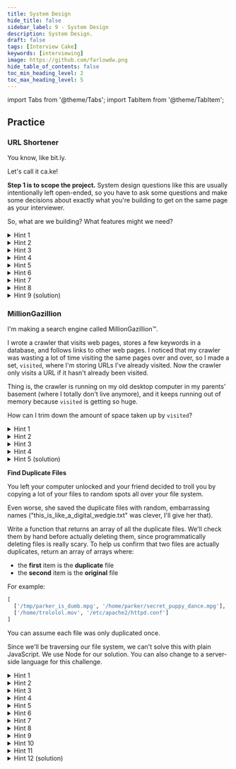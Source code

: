 ```yaml
---
title: System Design
hide_title: false
sidebar_label: 9 - System Design
description: System Design.
draft: false
tags: [Interview Cake]
keywords: [interviewing]
image: https://github.com/farlowdw.png
hide_table_of_contents: false
toc_min_heading_level: 2
toc_max_heading_level: 5
---
```


import Tabs from '@theme/Tabs';
import TabItem from '@theme/TabItem';

## Practice

### URL Shortener

You know, like bit.ly.

Let's call it ca.ke!

**Step 1 is to scope the project.** System design questions like this are usually intentionally left open-ended, so you have to ask some questions and make some decisions about exactly what you're building to get on the same page as your interviewer.

So, what are we building? What features might we need?

<details><summary> Hint 1</summary>

**Features**

**Is this a full web app, with a web interface?** No, let's just build an API to start.

**Since it's an API, do we need authentication or user accounts or developer keys?** No, let's just make it open to start.

**Can people modify or delete links?** Let's leave that out for now.

**If people can't delete links...do they persist forever? Or do we automatically remove old ones?** First, it's worth considering what policies we could use for removing old ones:

1. We could remove links that were *created* some length of time ago...like 6 months.
2. We could remove links that haven't been *visited* in some length of time...like 6 months.

(2) seems less frustrating than (1). Are there cases where (2) could still frustrate users? If a link is on the public web, it's likely to get hit somewhat regularly, at least by spiders. But what if it's on the private web (e.g. an internal "resources" page on a private university intranet)? Or...what if someone printed a bunch of *pamphlets* that had the URL on it, didn't give out any pamphlets for a few months, then started giving them out again? That seems like a pretty reasonable thing that might happen (putting a URL on a printed piece of paper is a great reason to use a link shortener!) and having the link suddenly stop working would be quite frustrating for the user. Worse, what if a book already had the shortlink printed in a million copies? So let's let links exist forever.

**Should we let people *choose* their shortlink, or just always auto-generate it?** For example, say they want `ca.ke/parkers-resume`. Let's definitely support that.

**Do we need analytics, so people can see how many people are clicking on a link, etc?** Hmmm, good idea. But let's leave it out to start.

It's okay if your list of features was different from ours. Let's proceed with these requirements so we're working on the same problem.

**Next step: Design goals.** If we're designing something, we should know what we're optimizing for! What are we optimizing for?

</details>

<details><summary> Hint 2</summary>

**Design Goals**

Here's what we came up with:

1. We should be able to store a *lot* of links, since we're not automatically expiring them.
2. Our shortlinks should be as short as possible. The whole point of a link shortener is to make *short* links! Having shorter links than our competition could be a business advantage.
3. Following a shortlink should be *fast*.
4. The shortlink follower should be resilient to load spikes. One of our links might be the top story on Reddit, for example.

It's worth taking a moment to really think about the *order* of our goals. Sometimes design goals are at odds with each other (to do a better job of one, we need to do a worse job of another). So it's helpful to know which goals are more important than others.

It's okay if your list wasn't just like ours. But to get on the same page, let's move forward with these design goals.

**Next step: building the data model.** Think about the database schema or the models we'll want. What things do we need to store, and how should they relate to each other? This is the part where we answer questions like "is this a many-to-many or a one-to-many?" or "should these be in the same table or different tables?"

</details>

<details><summary> Hint 3</summary>

**Data Model**

It's worthwhile to be careful about how we name things. This'll help us communicate clearly with our interviewer, and it'll show that we care about using descriptive and consistent names! Many interviewers look for this.

Let's call our main entity a **`Link`**. A `Link` is a mapping between a `shortLink` on our site, and a `longLink`, where we redirect people when they visit the `shortLink`.

```
Link
- shortLink
- longLink
```

The `shortLink` could be one we've randomly generated, or one a user chose.

Of course, we don't need to store the *full* `ShortLink` URL (e.g. `ca.ke/mysite`), we just need to store the "slug"—-the part at the end (e.g. "`mysite`").

So let's rename the `shortLink` field to "`slug`."

```
Link
- slug
- longLink
```

Now the name `longLink` doesn't make as much sense without `shortLink`. So let's change it to `destination`.

```
Link
- slug
- destination
```

And let's call this whole model/table `ShortLink`, to be a bit more specific.

```
ShortLink
- slug
- destination
```

Investing time in carefully naming things from the beginning is always impressive in an interview. A *big* part of code readability is how well things are named!

**Next: sketching the code.** Don't get hung up on the details here-—pseudocode is fine.

Think of this part as *sprinting to a naive first draft design*, so you and your interviewer can get on the same page and have a starting point for optimizing. There may be things that come up as you go that are clearly "tricky issues" that need to be thought through. Feel free to skip these as you go—-just jot down a note to come back to them later.

Our main goal here is to come up with a skeleton to start building things out from. Think about what endpoints/views we'll need, and what each one will have to do.

</details>

<details><summary> Hint 4</summary>

**Views/Pages/Endpoints**

First, let's make a way to create a `ShortLink`.

Since we're making an API, let's make it REST-style. If REST is one of those "I've heard it a bunch but only half know what it means" things for you, I highly recommend [reading up on it](https://www.restapitutorial.com/lessons/restquicktips.html).

In normal REST style, our endpoint for creating a `ShortLink` should be named after the entity we're creating. Versioning apis is also a reasonable thing to do. So let's put our creation endpoint at `ca.ke/api/v1/shortlink`.

To create a new `ShortLink`, we'll send a POST request there. Our POST request will include one required argument: the `destination` where our `ShortLink` will point. It'll also optionally take a slug argument. If no slug is provided, we'll generate one. The response will contain the newly-created `ShortLink`, including its `slug` and `destination`.

```
$ curl --data '{"destination": "interviewcake.com"}' https://ca.ke/api/v1/shortlink
{
  "slug": "ae8uFt",
  "destination": "interviewcake.com"
}
```

In usual REST style, we should allow GET, PUT, PATCH, and DELETE requests as well to read, modify, and delete links. But since that's not a requirement yet, we'll just reject non-POST requests with an [error 501 ("not implemented")](https://www.w3.org/Protocols/rfc2616/rfc2616-sec10.html#sec10.5.2) for now.

So our endpoint might look something like this (pseudocode):

```python
def shortlink(request):
    if request['method'] is not 'POST':
        return Response(501)  # HTTP 501 NOT IMPLEMENTED

    destination = request['data']['destination']
    if 'slug' in request['data']:
        # If they included a slug, use that
        slug = request['data']['slug']
    else:
        # Else, make them one
        slug = generate_random_slug()

    DB.insert({'slug': slug, 'destination': destination})

    response_body = { 'slug': slug }
    return Response(200, json.dumps(response_body))  # HTTP 200 OK
```

Of course, we haven't defined exactly how `generateRandomSlug()` works. Considering it a bit, it quickly becomes clear this is a pretty tangled issue. We'll have to figure out:

1. What characters can we use in randomly generated slugs? More possible characters means more possible random slugs without making our shortlinks longer. But what characters are allowed in URLs?
2. How do we ensure a randomly generated slug hasn't already been used? Or if there is such a collision, how do we handle it?

So let's jot down these questions, put them aside, and come back to them after we're done sketching our general app structure.

**Second, let's make a way to *follow* a `ShortLink`.** That's the whole point, after all!

Our shortened URLs should be as short as possible. So as mentioned before, we'll give them this format: `ca.ke/$slug`.

Where `$slug` is the slug (either auto-generated by us or specified by the user). We could make it clearer that this is a redirect endpoint, by using a format like `ca.ke/r/$slug`, for example. But that adds 2 precious characters of length to our shortlink URLs!

One potential challenge here: if/when we build a web app for our service, we'll need some way of differentiating our own pages from shortlinks. For example, if we want an about page at `ca.ke/about`, our back-end will need to know "about" isn't just a shortlink slug. In fact, we might want to "reserve" or "block" shortlinks for pages we think we might need, so users don't grab URLs we might want for our own site. *Alternately* we could just say *our* pages have paths that're always prefixed with something, like `/w/`. For example, `ca.ke/w/about`.

The code for the redirection endpoint is pretty simple:

```python
def redirect(request):
    destination = DB.get({'slug': request['path']})['destination']
    return Response(302, destination)
```

**Next: slug generation.** Let's return to those questions we came up with about slugs. How long should they be, what characters should we allow, and how should we handle random slug collisions?

</details>

<details><summary> Hint 5</summary>

**Slug Generation**

A note about methodology: Our default process for answering questions like this is often "make a reasonable guess, brainstorm potential issues, and revise." That's fine, but sometimes it feels more organized and impressive to do something more like "brainstorm design goals, then design around those goals." So we'll do that.

Let's look back up at the design goals we came up with earlier. The first two are immediately relevant to this problem:

1. We should be able to store a *lot* of links.
2. Our `shortlinks` should be as short as possible.

Looking at a few examples, we can quickly notice that the more characters we allow in our shortlinks, the more *different* `ShortLinks` we can have without making our `ShortLinks` *longer*. Specifically, if we allow $c$ different characters, for $n$-character-long slugs we have $c^n$ distinct possibilities.

**How did we get that math?**

We drew out a few examples and looked for patterns.

It helps to start with small numbers. Suppose we only allowed 2 different characters for our slugs: 'a' and 'b', How many possible 1-character slugs would we have? 2: 'a' and 'b'.

How many possible 2-character slugs? Well, we have 2 possibilities for the first character, and for each of those 2 possible first characters, we have 2 possible second characters. That's $2\cdot 2=4$ possibilities overall.

How many possible 3-character slugs? 2 possibilities for the first character, and for each of those 2 possible first characters, we have 2 possible second characters, and for each of those possible first and second characters, another 2 possible third characters. That's $2\cdot2\cdot2=8$ possibilities overall.

Looks like this is a multiplication thing. Or in fact, a power thing. In general, we have $2^n$ possible $n$-character slugs, if we only allow 2 possible choices (a and b) for each character.

And if we want to allow $c$ different possible characters, instead of just 2? $c^n$ possibilities for an $n$-character-long slug.

So if we're trying to accommodate as many slugs as possible, we should allow as many characters as we can! So let's do this:

1. Figure out the max set of characters we can allow in our random shortlinks.
2. Figure out how many distinct shortlinks we want to accommodate.
3. Figure out how long our shortlinks must be to accommodate that many distinct possibilities.

Sketching a process like this before jumping in is hugely impressive. It shows organized, methodical thinking. Whenever you're not sure how to proceed, take a step back and try to write out a process for getting to the bottom of things. It's fine if you end up straying from your plan—-it'll still help you organize your thinking.

**What characters can we allow in our randomly-generated slugs?**

What are the constraints on $c$? Let's think about it:

1. We should only use characters that are actually allowed in URLs.
2. We should *probably* only pick characters that are relatively easy to type on a keyboard. Remember the use case we talked about where people are typing in a `ShortLink` that they're reading off a piece of paper?

So, what characters are allowed in URLs? It's okay to not know the answer off the top of your head. But you should be able to tell your interviewer that you know how to figure it out! Googling or searching on Stack Overflow is a fine answer. It's even cooler to say, "I'm sure this is defined in an RFC somewhere."

**What's an RFC?** [RFC](https://en.wikipedia.org/wiki/Request_for_Comments) stands for "request for comments." The first ones are from 1969 (back in the day of ARPANET, the precursor to the internet), and [we still get new ones every year](https://www.rfc-editor.org/rfc-index.html). RFCs define lots of conventions for how internet communications work. Like [how status code 404 means "not found"](https://tools.ietf.org/html/rfc2616#section-10.4.5). Hilariously, some of the latest RFCs spec a custom XML vocabulary for *writing RFCs*. Yo dog. Also there's [this one on the history of calling variables "Foo."](https://www.rfc-editor.org/rfc/rfc3092.txt) Easy to get lost [browsing these](https://www.rfc-editor.org/rfc-index.html)...

It turns out the answer is "only alphanumerics, the special characters `$-_.+!*'(),` and reserved characters used for their reserved purposes may be used unencoded within a URL" ([RFC 1738](https://www.rfc-editor.org/rfc/rfc1738.txt)). "Reserved characters" with "reserved purposes" are characters like '?', which marks the beginning of a query string, and '#', which marks the beginning of a fragment/anchor. We definitely shouldn't use any of those. If we allowed '?' in the beginning of our slug, the characters after it would be interpreted as part of the query string and not part of the slug!

So just alphanumerics and the "special characters" `$-_.+!*'(),`. Are accented alphabetical characters allowed? No, according to [RFC 3986](https://tools.ietf.org/html/rfc3986#section-2).

What about uppercase and lowercase? [Domains aren't case-sensitive](https://tools.ietf.org/html/rfc3986#section-3.2.2) (so `google.com` and `Google.com` will always go to the same place), but the *path* portion of a URL *is* case-sensitive. If I query `parker.com/foo` and `parker.com/Foo`, I'm requesting different documents (although, as a site owner, I may choose to return the same document in response to both requests). So yes, lowercase and capital versions of the same letter can be treated as different characters in our slugs.

Okay, so it seems like the set of allowed characters is `A-Z`, `a-z`, `0-9`, and `$-_.+!*'(),`. The apostrophe character seems a little iffy, since sometimes URLs are surrounded by single quotes in HTML documents. So let's pull that one.

In fact, in keeping with point (2) above about ease of typing, let's pull *all* the "special characters" from our list. It seems like a small loss on character count (8 characters) in exchange for a big win on readability and typeability. If we find ourselves wanting those extra characters, we can add add 'em back in.

Ah, but what if a user is specifying her *own* slug? She might want to use underscores, or dashes, or parentheses...so let's say for *user-specified* slugs, we allow `$-_.+!*(),` (still no apostrophe).

While we're on the topic of making URLs easy to type, we might want to consider constraining our character set to clear up common ambiguities. For example, not allowing both uppercase letter O and number 0. Or lowercase letter l and number 1. Font choice can help reduce these ambiguities, but we don't have any control over the fonts people use to display our shortlinks. This is a worthwhile consideration, but at the moment it's adding complexity to a question we're still trying to figure out. So let's just mention it and say, "This is something we want to keep an eye on for later, but let's put it aside for now." Your interviewer understands that you can't accommodate *everything* in your initial design, but she'll appreciate you showing an ability to anticipate what problems may come up in the user experience.

Okay, so with `a-z`, `A-Z`, and `0-9`, we have `26 + 26 + 10 = 62` possible characters in our randomly-generated slugs. And for user-generated slugs, we have another 10 characters (`$-_.+!*(),`), for 72 total.

**How many distinct slugs do we need?**

About how many slugs do we need to be able to accommodate? This is a good question to ask your interviewer. She may want you to make a reasonable choice yourself. There's no one right answer; the important thing is to show some organized thinking.

Here's one way to come up with a ballpark estimate: about how many new slugs might we create on a busy day? Maybe 100,000 per minute? Hard to imagine *more* than that. That's $100000 \cdot 60\cdot 24\approx 145$ million new links a day. 52.5 billion a year. What's a number of years that feels like "almost forever"? I'd say 100. So that's 5.2 *trillion* slugs. That seems sufficiently large. It's pretty dependent on the accuracy of our estimate of 100,000 per minute. But it seems to be a pretty reasonable ceiling, and a purposefully high one. If we can accommodate that many slugs, we expect we'll be able to keep handing out random slugs effectively indefinitely.

**How short can we make our slugs while still getting enough distinct possibilities?**

Let's return to the formula we came up with before: with a $c$-character-long alphabet and slugs of length $n$, we get $c^n$ possible slugs. We want ~5 trillion possible slugs. And we decided on a 62-character alphabet. So $62^n\approx 5$ trillion. We just have to solve for $n$.

We might know that we need to take a logarithm to solve for $n$. But even if we know that, this is a tricky thing to eyeball. If we're in front of a computer or phone, we can just plug it in to wolfram alpha. Turns out the answer is $\approx7.09$. So 7 characters gets us most of the way to our target number of distinct possibilities.

It's worth checking how many characters we could save by allowing `$-_.+!*(),` as well. So $72^n = 5.2$ trillion. We get $n\approx6.8$. Including the special characters would save us something like .3 characters on our slug length.

Is it worth it? Of course, there's no such thing as a fraction of a character. If we really *had to* accommodate *at least* 5.2 trillion random slugs, we'd have to round up, which would mean 7.09 would round up to 8-character slugs for our 62-character alphabet (not including special characters) and 6.8 would round up to 7-character slugs for our 72-character alphabet (including special characters).

But we don't really have to accommodate 5.2 trillion or more slugs. 5.2 trillion was just a ballpark estimate—-and it was intended to be a high ceiling on how many slugs we expect to get. So let's stick with our first instinct to remove those special characters for readability purposes, and let's choose 7 characters for our slugs.

At a glance, looks like bit.ly agrees with our choices! They seem to use the same alphabet as us (`A-Z`, `a-z`, and `0-9`) and use 7 characters for each randomly-generated slug.

For some added potential brevity, and some added possible random slugs, we could also allow for random slugs with *fewer* than 7 characters. How many additional random slugs would that get us?

If you're a whiz with mathematical series, you might know intuitively that the sum of these fewer-than-7-character slugs will be *far* less than the 7-character slugs. We can actually compute this to confirm.

$62^6$ (for 6-char slugs), *plus* $62^5$ (for 5-char slugs), *plus* $62^4$ (for 4-char slugs) plus $62^3$ plus $62^2$ plus 62. About 57 billion random slugs. Which isn't that much in comparison to 5.2 *trillion*-—it's two orders of magnitude less.

Since this doesn't win us much, let's skip it for now and only use exactly-7-character random slugs.

One interesting lesson here: going from 6 characters to 7 characters gave us a *two orders of magnitude* leap in our number of possible slugs. Going from 7 characters to 8 will give us another two orders of magnitude. So if and when we *do* start running out of 7-character random slugs, allowing just 1 more character will *dramatically* push back the point where we run out of random slugs.

Okay, we know the characters we'll use for slugs. And we know how many characters we'll use. **Next: how do we generate a random slug?**

</details>

<details><summary> Hint 6</summary>

We could just make a random choice for each character:

```python
def generate_random_slug():
    alphabet = "ABCDEFGHIJKLMNOPQRSTUVWXYZabcdefghijklmnopqrstuvwxyz0123456789"
    num_chars = 7
    return ''.join([random.choice(alphabet) for _ in range(num_chars)])
```

**But how do we ensure slugs are unique?** Two general strategies:

1. "Re-roll" when we hit an already-used slug
2. Adjust our slug generation strategy to only ever give us un-claimed slugs.

If we're serious about our first 2 design goals (short slugs, and accommodating many different slugs), option (2) is clearly better than option (1). Why? As we have more and more slugs in our database, we'll get more and more collisions. For example, when we're 3/4 of the way through our set of possible 7-character slugs, we'd expect to have to make *four* "rolls" before arriving at a slug that isn't taken already. And it'll just keep going up from there.

So let's try to come up with a strategy for option (2). How could we do it?

The answer is base conversion.

**Using base conversion to generate slugs**

We usually use base-10 numbers, which allow 10 possible numerals: 0, 1, 2, 3, 4, 5, 6, 7, 8, and 9.

Binary is base-2 and has 2 possible numerals: 0 and 1.

Our random slug alphabet has 62 possible numerals (`A-Z`, `a-z`, and `0-9`). So we can think of each of our possible "random" slugs as a unique number, expressed in base-62.

So let's keep track of a global `current_random_slug_id`. When a request for a new random slug comes in, we simply convert that number to base-62 (using our custom numeral set) and return it. Oh, and we *increment* the `current_random_slug_id`, in preparation for the next request for a random slug.

```python
def generate_random_slug():
    global current_random_slug_id
    slug = base_conversion(current_random_slug_id, base_62_alphabet)
    current_random_slug_id += 1
    return slug
```

Where should we store our `current_random_slug_id`? We can keep it in memory on our web server, perhaps with a regular writethrough to the database, to make it persistent even if the web server crashes. But what if we have multiple front-end web servers?

How do we do the base conversion? This is easiest to show by example.

Take the number 125 in base 10.

It has a 1 in the 100s place, a 2 in the 10s place, and a 5 in the 1s place. In general, the places in a base-10 number are:

- $10^0$
- $10^1$
- $10^2$
- $10^3$
- *etc*

The places in a base-62 number are:

- $62^0$
- $62^1$
- $62^2=3844$
- $62^3=238328$
- *etc*$

So to convert 125 to base-62, we distribute that 125 across these base-62 "places." The highest "place" that can take some is $62^1$, which is 62.125/62 is 2, with a remainder of 1. So we put a 2 in the 62's place and a 1 in the 1's place. So our answer is 21.

What about a higher number—-say, 7,912?

Now we have enough to put something in the 3,844's place (the $62^2$'s place). 7,912 / 3,844 is 2 with a remainder of 224. So we put a 2 in the 3,844's place, and we distribute that remaining 224 across the remaining places-—the 62's place and the 1's place. 224 / 62 is 3 with a remainder of 38. So we put a 3 in the 62's place and a 38 in the 1's place. We have this three-digit number: 2 3 38.

Now, that "38" represents *one* numeral in our base-62 number. So we need to convert that 38 into a specific choice from our set of numerals: a-z, A-Z, and 0-9.

Let's number each of our 62 numerals, like so:

```
0: 0,
1: 1,
2: 2,
3: 3,
...
10: a,
11: b,
12: c,
...
36: A,
37: B,
38: C,
...
61: Z
```

As you can see, our "38th" numeral is "C." So we convert that 38 to a "C." That gives us 23C.

Can we convert from slugs back to numbers? Yep, easy. Take 23C, for example. Translate the numerals back to their id numbers, so we get 2 3 38. That 2 is in the 3844's place, so we take 2 * 3844. That 3 is in the 62's place, so we take 3 * 62. That 38 is in the 1's place, so we take 38 * 1. We add up all those results to get our original 7,912.

One potential issue: the `current_random_slug_id` could be shorter than 7 digits in base-62. We could pad the generate slug with zeros to force it to be exactly 7 characters. Or we could simply accept shorter random slugs—-we'd just need to make sure our function that converts slugs back to numbers doesn't choke when the slug is fewer than 7 characters.

Another issue is that the `current_random_slug_id` could give us something that a user has already claimed as a user-generated slug. We'll need to check for that, and if it happens we'll just increment the `current_random_slug_id` and try again (and again, potentially, until we hit a "random" slug that hasn't been used yet).

```python
def generate_random_slug():
    global current_random_slug_id
    while True:
        slug = base_conversion(current_random_slug_id, base_62_alphabet)
        current_random_slug_id += 1
        # Make sure the slug isn't already used
        existing = DB.get({'slug': slug})
        if not existing:
            return slug
```

Okay, this'll work! What's next? Let's look back at our design goals!

1. We should be able to store a *lot* of links.
2. Our shortlinks should be as short as possible.
3. Following a shortlink should be *fast*.
4. The shortlink follower should be resilient to load spikes.

We're all set on (1) and (2)! Let's start tackling (3) and (4). How do we scale our link follower to be fast and resilient to load spikes?

Beware of premature optimization! That always looks bad. Don't just jump around random ideas for optimizations. Instead, focus on asking yourself *which thing is likely to bottleneck first* and optimizing around that.

</details>

<details><summary> Hint 7</summary>

The database read to get the destination for the given slug is certainly going to be our first bottleneck. In general, database operations usually bottleneck before business logic.

To figure out how to get these reads nice and fast, we should get specific about *how* we're storing our shortlinks. To start, what kind of database should we use?

</details>

<details><summary> Hint 8</summary>

Database choice is a very broad issue. And it's a contentious one. There are lots of different opinions about how to approach this. Here's how we'll do it:

Broadly (this is definitely a simplification), there are two main types of databases these days:

- Relational databases (RDBMs) like MySQL and Postgres.
- "NoSQL"-style databases like BigTable and Cassandra.

In general (again, this is a simplification), relational databases are great for systems where you expect to make lots of complex queries involving joins and such—-in other words, they're good if you're planning to look at the relationships between things a lot. NoSQL databases don't handle these things quite as well, but in exchange they're faster for writes and simple key-value reads.

Looking at our app, it seems like relational queries aren't likely to be a big part of our app's functionality, even if we added a few of the obvious next features we might want. So let's go with NoSQL for this.

Which NoSQL database do we use? Lots of options, each with their own pros and cons. Let's keep our discussion and pseudocode generic for now.

We might consider adding an abstraction layer between our application and the database, so that we can change over to a new one if our needs change or if some new hotness comes out.

Okay, so we have our data in a NoSQL-type database. How do we un-bottleneck database reads?

</details>

<details><summary> Hint 9 (solution)</summary>

The first step is to make sure we're indexing the right way. In a NoSQL context, that means carefully designing our keys. In this case, the obvious choice is right: making the key for each row in the `ShortLink` table be *the slug*.

If we used a SQL-type database like MySQL or Postgres, we usually default to having our key field be a standard auto-incrementing integer called "id" or "index." But in this case, because we know that slugs will be unique, there's no need for an integer id—-the slug is enough of a unique identifier.

BUT here's where it gets clever: what if we *represented the slug* as an auto-incrementing integer field? We'd just have to use our base conversion function to convert them to slugs! This would also give us tracking of our global `current_random_slug_id` for free-—MySQL would keep track of the highest current id in the table when it auto increments. Careful though: user-generated slugs throw a pretty huge monkey wrench into things with this strategy! How can you maintain uniqueness across user-generated and randomly-generated slugs without breaking the auto-incrementing ids for randomly-generated slugs?

How else can we speed up database reads?

We could put as much of the data in *memory* as possible, to avoid disk seeks.

This becomes especially important when we start getting a heavy load of requests to a single link, like if one of our links is on the front page of Reddit. If we have the redirect URL right there in memory, we can process those redirects quickly.

Depending on the database we use, it might already have an in-memory cache system. To get more links in memory, we may be able to configure our database to use more space for its cache.

If reads are still slow, we could research adding a caching layer, like memcached. Importantly, this *might* not save us time on reads, if the cache on the database is already pretty robust. It adds complexity—-we now have two sources of truth, and we need to be careful to keep them in sync. For example, if we let users edit their links, we need to push those edits to both the database and the cache. It could also *slow down* reads if we have lots of cache misses.

If we *did* add a caching layer, there are a few things we could talk about:

1. The eviction strategy. If the cache is full, what do we remove to make space? The most common answer is an LRU ("least recently used") strategy.
2. Sharding strategy. Sharding our cache lets us store more stuff in memory, because we can use more machines. But how do we decide which things go on which shard? The common answer is a "hash and mod strategy"-—hash the key, mod the result by the number of shards, and you get a shard number to send your request to. But then how do you add or remove a shard without causing an unmanageable spike in cache misses?

Of course, we could shard our underlying database instead of, or in addition to caching. If the database has a built-in in-memory cache, sharding the data would allow us to keep more of our data in working memory without an additional caching layer! Database sharding has some of the same challenges as cache sharding. Adding and removing shards can be painful, as can migrating the schema without site downtime. That said, some NoSQL databases have great sharding systems built right in, like Cassandra.

This should get our database reads nice and fast.

The next bottleneck might be processing the actual web requests. To remedy this, we should set up multiple web server workers. We can put them all behind a load balancer that distributes incoming requests across the workers. Having multiple web servers adds some complexity to our database (and caching layers) that we'll need to consider. They'll need to handle more simultaneous connections, for example. Most databases are pretty good at this by default.

Okay, now our redirects should go pretty quick, and should be resilient to load spikes. We have a solid system that fits all of our design goals!

1. We can store a *lot* of links.
2. Our shortlinks are as short as possible.
3. Following a shortlink is *fast*.
4. The shortlink follower is resilient to load spikes.

**Bonus**

As with all system design questions, there are a bunch more directions to go into with this one. A few ideas:

1. At some point we'd probably want to consider splitting our link creation endpoint across multiple workers as well. This adds some complexity: how do they stay in sync about what the `current_random_slug_id` is?
2. Uptime and "single point of failure" (SPOF) are common concerns in system design. Are there any SPOFs in our current architecture? How can we ensure that an individual machine failure won't bring down our whole system?
3. Analytics. What if we wanted to show users some analytics about the links they've created? What analytics could we show, and how would we store and display them?
4. Editing and deleting. How would we add edit and delete features?
5. Optimizing for implementation time. We built something optimized for scale. How would our system design be different if we were just trying to get an MVP off the ground as quickly as possible?

</details>

### MillionGazillion

I'm making a search engine called MillionGazillion™.

I wrote a crawler that visits web pages, stores a few keywords in a database, and follows links to other web pages. I noticed that my crawler was wasting a lot of time visiting the same pages over and over, so I made a set, `visited`, where I'm storing URLs I've already visited. Now the crawler only visits a URL if it hasn't already been visited.

Thing is, the crawler is running on my old desktop computer in my parents' basement (where I totally don't live anymore), and it keeps running out of memory because `visited` is getting so huge.

How can I trim down the amount of space taken up by `visited`?

<details><summary> Hint 1</summary>

Notice that a boatload of URLs start with "www."

</details>

<details><summary> Hint 2</summary>

We could make `visited` a nested **dictionary** where the outer key is the subdomain and the inner key is the rest of the URL, so for example `visited['www.']['google.com'] = True` and `visited['www.']['interviewcake.com'] = True`. Now instead of storing the "www." for each of these URLs, we've just stored it once in memory. If we have 1,000 URLs and half of them start with "www." then we've replaced $500\cdot4$ characters with just 4 characters in memory.

But we can do even better.

</details>

<details><summary> Hint 3</summary>

What if we used this same approach of separating out shared prefixes recursively? How long should we make the prefixes?

</details>

<details><summary> Hint 4</summary>

What if we made the prefixes just one character?

</details>

<details><summary> Hint 5 (solution)</summary>

**Solution**

**We can use a trie.** If you've never heard of a trie, think of it this way:

Let's make `visited` a nested object where each map has keys of just one character. So we would store 'google.com' as `visited['g']['o']['o']['g']['l']['e']['.']['c']['o']['m']['*'] = true`.

The '*' at the end means 'this is the end of an entry'. Otherwise we wouldn't know what parts of `visited` are real URLs and which parts are just prefixes. In the example above, 'google.co' is a prefix that we might think is a visited URL if we didn't have some way to mark 'this is the end of an entry.'

Now when we go to add 'google.com/maps' to `visited`, we only have to add the characters '/maps', because the 'google.com' prefix is already there. Same with 'google.com/about/jobs'.

We can visualize this as a tree, where each character in a string corresponds to a node.

A trie is a type of tree.

To check if a string is in the trie, we just descend from the root of the tree to a leaf, checking for a node in the tree corresponding to each character in the string.

<div align='center'>
  <img width="350px" src={require('@site/static/img/course-notes/cake/c9/f1.png').default} />
</div>

Above is a trie containing "donut.net", "dogood.org", "dog.com", "dog.com/about", "dog.com/pug", and "dog.org".

How could we implement this structure? There are lots of ways! We could use nested objects, nodes and pointers, or some combination of the two. Evaluating the pros and cons of different options and choosing one is a *great* thing to do in a programming interview.

In our implementation, we chose to use nested objects. To determine if a given site has been visited, we just call `add_word()`, which adds a word to the trie if it's not already there.

```python
class Trie(object):

    def __init__(self):
        self.root_node = {}

    def add_word(self, word):
        current_node = self.root_node
        is_new_word = False

        # Work downwards through the trie, adding nodes
        # as needed, and keeping track of whether we add
        # any nodes.
        for char in word:
            if char not in current_node:
                is_new_word = True
                current_node[char] = {}
            current_node = current_node[char]

        # Explicitly mark the end of a word.
        # Otherwise, we might say a word is
        # present if it is a prefix of a different,
        # longer word that was added earlier.
        if "End Of Word" not in current_node:
            is_new_word = True
            current_node["End Of Word"] = {}

        return is_new_word
```

If you used a **ternary search tree**, that's a great answer too. A **bloom filter** also works-—specially if you use run-length encoding.

**Complexity**

How much space does this save? This is about to get MATHEMATICAL.

**How many characters were we storing in our flat object approach?** Suppose `visited` includes *all possible URLs of length 5 or fewer characters*. Let's ignore non-alphabetical characters to simplify, sticking to the standard 26 English letters in lowercase. There are $26^5$ different possible 5-character URLs (26 options for the first character, times 26 options for the 2nd character, etc), and of course $26^4$ different possible 4-character URLs, etc. If we store each 5-character URL as a normal string in memory, we are storing 5 characters per string, for a total of $5 \cdot 26^5$ characters for all possible 5-character strings (and $4\cdot 26^4$ total characters for all 4-character strings, etc). **So for all 1, 2, 3, 4, or 5 character URLs, our total number of characters stored is:**

$$
5\cdot26^5 + 4\cdot26^4 + 3\cdot26^3 + 2\cdot26^2 + 1\cdot26^1
$$

**So for all possible URLs of length $n$ or fewer, our total storage space is:**

$$
n26^n + (n-1)26^{(n-1)}+\cdots+1\cdot26^1
$$

This is $O(n26^n)$.

**How many characters are stored in our trie?** The first layer has 26 nodes (and thus 26 characters), one for each possible starting character. On the second layer, each of those 26 nodes has 26 children, for a total of $26^2$ nodes. The fifth layer has $26^5$ nodes. **To store all 1, 2, 3, 4, or 5 character URLs our trie will have 5 layers. So the total number of nodes is:**

$$
26^5 + 26^4 + 26^3 + 26^2 + 26^1
$$

**So for all URLs of length $n$ or fewer, we have:**

$$
26^n+26^{(n-1)}+\cdots+26^1
$$

This is $O(26^n)$. We've shaved off a factor of $n$.

Bonus trivia: although the HTTP spec allows for unlimited URL length, in practice many web browsers won't support URLs over 2,000 characters.

**What We Learned**

We ended up using a trie. Even if you've never heard of a trie before, you can reason your way to deriving one for this question. That's what we did: we started with a strategy for compressing a common prefix ("www") and then we asked ourselves, "How can we take this idea even further?" That gave us the *idea* to treat *each character* as a common prefix.

That strategy-—starting with a small optimization and asking, "How can we take this same idea even *further*?"—-is hugely powerful. It's one of the keys to unlocking complex algorithms and data structures for problems you've never seen before.

</details>

**Find Duplicate Files**

You left your computer unlocked and your friend decided to troll you by copying a lot of your files to random spots all over your file system.

Even worse, she saved the duplicate files with random, embarrassing names ("this_is_like_a_digital_wedgie.txt" was clever, I'll give her that).

Write a function that returns an array of all the duplicate files. We'll check them by hand before actually deleting them, since programmatically deleting files is really scary. To help us confirm that two files are actually duplicates, return an array of arrays where:

- the **first** item is the **duplicate** file
- the **second** item is the **original** file

For example:

```python
[
  ['/tmp/parker_is_dumb.mpg', '/home/parker/secret_puppy_dance.mpg'],
  ['/home/trololol.mov', '/etc/apache2/httpd.conf']
]
```

You can assume each file was only duplicated once.

Since we'll be traversing our file system, we can't solve this with plain JavaScript. We use Node for our solution. You can also change to a server-side language for this challenge.

<details><summary> Hint 1</summary>

**No idea where to start?** Try writing something that just walks through a file system and prints all the file names. If you're not sure how to do that, look it up! Or just *make it up*. Remember, even if you can’t implement *working code*, your interviewer will still want to see you *think through* the problem.

One brute force solution is to loop over all files in the file system, and for each file look at every *other* file to see if it's a duplicate. This means $n^2$ file comparisons, where $n$ is the number of files. That seems like a lot.

Let's try to save some time. Can we do this in *one* walk through our file system?

</details>

<details><summary> Hint 2</summary>

Instead of holding onto one file and looking for files that are the same, we can just keep track of *all* the files we've seen so far. What data structure could help us with that?

</details>

<details><summary> Hint 3</summary>

We'll use a dictionary. When we see a new file, we first check to see if it's in our dictionary. If it's not, we add it. If it is, we have a duplicate!

Once we have two duplicate files, how do we know which one is the original? It's hard to be sure, but try to come up with a reasonable heuristic that will probably work most of the time.

</details>

<details><summary> Hint 4</summary>

Most file systems store the time a file was last edited as metadata on each file. The more recently edited file will *probably* be the duplicate!

One exception here: lots of processes like to regularly save their state to a file on disk, so that if your computer suddenly crashes the processes can pick up more or less where they left off (this is how Word is able to say "looks like you had unsaved changes last time, want to restore them?"). If your friend duplicated some of *those* files, the most-recently-edited one may *not* be the duplicate. But at the risk of breaking our system (we'll make a backup first, obviously.) we'll run with this "most-recently-edited copy of a file is probably the copy our friend made" heuristic.

So our function will walk through the file system, store files in an object, and identify the more recently edited file as the copied one when it finds a duplicate. Can you implement this in code?

</details>

<details><summary> Hint 5</summary>

Here's a start. We'll initialize:

1. a **dictionary** to hold the files we've already seen
2. a **stack** (we'll implement ours with an array) to hold directories and files as we go through them
3. an **array** to hold our output arrays

```python
def find_duplicate_files(starting_directory):
    files_seen_already = {}
    stack = [starting_directory]

    # We'll track tuples of (duplicate_file, original_file)
    duplicates = []

    while len(stack) > 0:
        current_path = stack.pop()

    return duplicates
```

(We're going to make our function iterative instead of recursive to avoid stack overflow.)

</details>

<details><summary> Hint 6</summary>

Here's one solution:

```python
import os

def find_duplicate_files(starting_directory):
    files_seen_already = {}
    stack = [starting_directory]

    # We'll track tuples of (duplicate_file, original_file)
    duplicates = []

    while len(stack) > 0:
        current_path = stack.pop()

        # If it's a directory,
        # put the contents in our stack
        if os.path.isdir(current_path):
            for path in os.listdir(current_path):
                full_path = os.path.join(current_path, path)
                stack.append(full_path)

        # If it's a file
        else:
            # Get its contents
            with open(current_path) as file:
                file_contents = file.read()

            # Get its last edited time
            current_last_edited_time = os.path.getmtime(current_path)

            # If we've seen it before
            if file_contents in files_seen_already:
                existing_last_edited_time, existing_path = files_seen_already[file_contents]
                if current_last_edited_time > existing_last_edited_time:
                    # Current file is the dupe!
                    duplicates.append((current_path, existing_path))
                else:
                    # Old file is the dupe!
                    # So delete it
                    duplicates.append((existing_path, current_path))
                    # But also update files_seen_already to have
                    # the new file's info
                    files_seen_already[file_contents] = (current_last_edited_time, current_path)

            # If it's a new file, throw it in files_seen_already
            # and record the path and the last edited time,
            # so we can delete it later if it's a dupe
            else:
                files_seen_already[file_contents] = (current_last_edited_time, current_path)

    return duplicates
```

Okay, this'll work! What are our time and space costs?

</details>

<details><summary> Hint 7</summary>

We're putting the full contents of every file in our object! This costs $O(b)$ time and space, where $b$ is the *total amount of space taken up by all the files on the file system*.

That space cost is pretty unwieldy—-we need to store a duplicate copy of our entire filesystem (like, several gigabytes of cat videos alone) in working memory!

Can we trim that space cost down? What if we're okay with losing a bit of accuracy (as in, we do a more "fuzzy" match to see if two files are the same)?

</details>

<details><summary> Hint 8</summary>

What if instead of making our object keys the *entire file contents*, we hashed those contents first? So we'd store a constant-size "fingerprint" of the file in our object, instead of the whole file itself. This would give us $O(1)$ space per file ($O(n)$ space overall, where $n$ is the number of files)!

That's a huge improvement. But we can take this a step further! While we're making the file matching "fuzzy," can we use a similar idea to save some *time*? Notice that our time cost is still order of the total size of our files on disk, while our space cost is order of the *number* of files.

</details>

<details><summary> Hint 9</summary>

For each file, we have to look at every bit that the file occupies in order to hash it and take a "fingerprint." That's why our time cost is high. Can we fingerprint a file in *constant* time instead?

</details>

<details><summary> Hint 10</summary>

What if instead of hashing the *whole* contents of each file, we hashed three fixed-size "samples" from each file made of the first $x$ bytes, the middle $x$ bytes, and the last $x$ bytes? This would let us fingerprint a file in constant time!

How big should we make our samples?

</details>

<details><summary> Hint 11</summary>

When your disk does a read, it grabs contents in constant-size chunks, called "blocks."

How big are the blocks? It depends on the file system. My super-hip Macintosh uses a file system called HFS+, which has a default block size of 4Kb (4,000 bytes) per block.

So we could use just 100 bytes each from the beginning middle and end of our files, but each time we grabbed those bytes, our disk would actually be grabbing 4000 bytes, not just 100 bytes. We'd just be throwing the rest away. We might as well use all of them, since having a bigger picture of the file helps us ensure that the fingerprints are unique. So our samples should be the the size of our file system's block size.

</details>

<details><summary> Hint 12 (solution)</summary>

**Solution**

We walk through our whole file system iteratively. As we go, we take a "fingerprint" of each file in constant time by hashing the first few, middle few, and last few bytes. We store each file's fingerprint in an *object* as we go.

If a given file's fingerprint is already in our object, we assume we have a duplicate. In that case, we assume the file edited most recently is the one created by our friend.

```python
import os
import hashlib

def find_duplicate_files(starting_directory):
    files_seen_already = {}
    stack = [starting_directory]

    # We'll track tuples of (duplicate_file, original_file)
    duplicates = []

    while len(stack) > 0:
        current_path = stack.pop()

        # If it's a directory,
        # put the contents in our stack
        if os.path.isdir(current_path):
            for path in os.listdir(current_path):
                full_path = os.path.join(current_path, path)
                stack.append(full_path)

        # If it's a file
        else:
            # Get its hash
            file_hash = sample_hash_file(current_path)

            # Get its last edited time
            current_last_edited_time = os.path.getmtime(current_path)

            # If we've seen it before
            if file_hash in files_seen_already:
                existing_last_edited_time, existing_path = files_seen_already[file_hash]
                if current_last_edited_time > existing_last_edited_time:
                    # Current file is the dupe!
                    duplicates.append((current_path, existing_path))
                else:
                    # Old file is the dupe!
                    duplicates.append((existing_path, current_path))
                    # But also update files_seen_already to have
                    # the new file's info
                    files_seen_already[file_hash] = (current_last_edited_time, current_path)

            # If it's a new file, throw it in files_seen_already
            # and record its path and last edited time,
            # so we can tell later if it's a dupe
            else:
                files_seen_already[file_hash] = (current_last_edited_time, current_path)

    return duplicates


def sample_hash_file(path):
    num_bytes_to_read_per_sample = 4000
    total_bytes = os.path.getsize(path)
    hasher = hashlib.sha512()

    with open(path, 'rb') as file:
        # If the file is too short to take 3 samples, hash the entire file
        if total_bytes < num_bytes_to_read_per_sample * 3:
            hasher.update(file.read())
        else:
            num_bytes_between_samples = (
                (total_bytes - num_bytes_to_read_per_sample * 3) / 2
            )

            # Read first, middle, and last bytes
            for offset_multiplier in range(3):
                start_of_sample = (
                    offset_multiplier
                    * (num_bytes_to_read_per_sample + num_bytes_between_samples)
                )
                file.seek(start_of_sample)
                sample = file.read(num_bytes_to_read_per_sample)
                hasher.update(sample)

    return hasher.hexdigest()
```

We've made a few assumptions here:

**Two *different* files won't have the same fingerprints.** It's not impossible that two files with different contents will have the same beginning, middle, and end bytes so they'll have the same fingerprints. Or they may even have different sample bytes but still hash to the same value (this is called a "hash collision"). To mitigate this, we could do a last-minute check whenever we find two "matching" files where we actually scan the full file contents to see if they're the same.

**The *most recently edited* file is the duplicate.** This seems reasonable, but it *might* be wrong—-for example, there might be files which have been edited by daemons (programs that run in the background) *after* our friend finished duplicating them.

**Two files with the same contents are the same file.** This seems trivially true, but it could cause some problems. For example, we might have empty files in multiple places in our file system that aren't duplicates of each-other.

Given these potential issues, we definitely want a human to confirm before we delete any files. Still, it's much better than combing through our whole file system by hand!

**Some ideas for further improvements:**

1. If a file wasn't last edited around the time your friend got a hold of your computer, you know it probably wasn't created by your friend. Similarly, if a file wasn't *accessed* (sometimes your filesystem stores the last accessed time for a file as well) around that time, you know it wasn't copied by your friend. You can use these facts to skip some files.
2. Make the file size the fingerprint—-it should be available cheaply as metadata on the file (so you don't need to walk through the whole file to see how long it is). You'll get lots of false positives, but that's fine if you treat this as a "preprocessing" step. Maybe you then take hash-based fingerprints only on the files which which have matching sizes. *Then* you fully compare file contents if they have the same hash.
3. Some file systems also keep track of when a file was *created*. If your filesystem supports this, you could use this as a potentially-stronger heuristic for telling which of two copies of a file is the dupe.
4. When you *do* compare full file contents to ensure two files are the same, no need to read the entire files into memory. Open both files and read them one block at a time. You can short-circuit as soon as you find two blocks that don't match, and you only ever need to store a couple blocks in memory.

**Complexity**

Each "fingerprint" takes $O(1)$ time and space, so our total time and space costs are $O(n)$ where $n$ is the *number of files* on the file system.

If we add the last-minute check to see if two files with the same fingerprints are *actually* the same files (which we probably should), then in the worst case *all the files are the same* and we have to read their full contents to confirm this, giving us a runtime that's order of the total size of our files on disk.

**Bonus**

If we wanted to get this code ready for a production system, we might want to make it a bit more modular. Try separating the file traversal code from the duplicate detection code. Try implementing the file traversal with a generator!

What about concurrency? Can we go faster by splitting this procedure into multiple threads? Also, what if a background process edits a file *while our script is running*? Will this cause problems?

What about link files (files that point to other files or folders)? One gotcha here is that a link file can point *back up the file tree*. How do we keep our file traversal from going in circles?

**What We Learned**

The main insight was to save time and space by "fingerprinting" each file.

This question is a good example of a "messy" interview problem. Instead of one optimal solution, there's a big knot of optimizations and trade-offs. For example, our hashing-based approach wins us a faster runtime, but it can give us false positives.

For messy problems like this, focus on clearly explaining to your interviewer what the trade-offs are for each decision you make. The actual choices you make probably don't matter that much, as long as you show a strong ability to understand and compare your options.

</details>
